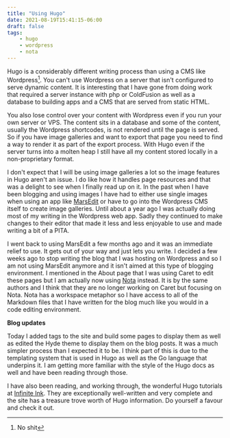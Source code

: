```yaml
---
title: "Using Hugo"
date: 2021-08-19T15:41:15-06:00
draft: false
tags:
    - hugo
    - wordpress
    - nota
---
```


Hugo is a considerably different writing process than using a CMS like Wordpress[^1]. You can't use Wordpress on a server that isn't configured to serve dynamic content. It is interesting that I have gone from doing work that required a server instance with php or ColdFusion as well as a database to building apps and a CMS that are served from static HTML.

You also lose control over your content with Wordpress even if you run your own server or VPS. The content sits in a database and some of the content, usually the Wordpress shortcodes, is not rendered until the page is served. So if you have image galleries and want to export that page you need to find a way to render it as part of the export process.  With Hugo even if the server turns into a molten heap I still have all my content stored locally in a non-proprietary format. 

I don't expect that I will be using image galleries a lot so the image features in Hugo aren't an issue. I do like how it handles page resources and that was a delight to see when I finally read up on it. In the past when I have been blogging and using images I have had to either use single images when using an app like [MarsEdit][medit] or have to go into the Wordpress CMS itself to create image galleries. Until about a year ago I was actually doing most of my writing in the Wordpress web app. Sadly they continued to make changes to their editor that made it less and less enjoyable to use and made writing a bit of a PITA. 

I went back to using MarsEdit a few months ago and it was an immediate relief to use. It gets out of your way and just lets you write. I decided a few weeks ago to stop writing the blog that I was hosting on Wordpress and so I am not using MarsEdit anymore and it isn't aimed at this type of blogging environment. I mentioned in the About page that I was using Caret to edit these pages but I am actually now using [Nota][notalink] instead. It is by the same authors and I think that they are no longer working on Caret but focusing on Nota.  Nota has a workspace metaphor so I have access to all of the Markdown files that I have written for the blog much like you would in a code editing environment. 

**Blog updates**

Today I added tags to the site and build some pages to display them as well as edited the Hyde theme to display them on the blog posts. It was a much simpler process than I expected it to be. I think part of this is due to the templating system that is used in Hugo as well as the Go language that underpins it. I am getting more familiar with the style of the Hugo docs as well and have been reading through those.

I have also been reading, and working through, the wonderful Hugo tutorials at [Infinite Ink][infinite]. They are exceptionally well-written and very complete and the site has a treasure trove worth of Hugo information.  Do yourself a favour and check it out. 


[^1]: No shit

[medit]: https://redsweater.com/marsedit/ "Try it out, its a great app"
[notalink]: https://nota.md "A very nice editor"
[infinite]: https://www.ii.com "Infinite Ink"